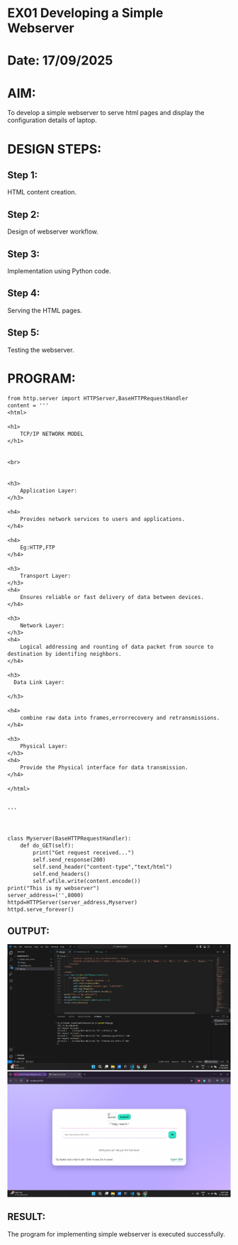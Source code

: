 # EX01 Developing a Simple Webserver

# Date: 17/09/2025
# AIM:
To develop a simple webserver to serve html pages and display the configuration details of laptop.

# DESIGN STEPS:
## Step 1:
HTML content creation.

## Step 2:
Design of webserver workflow.

## Step 3:
Implementation using Python code.

## Step 4:
Serving the HTML pages.

## Step 5:
Testing the webserver.

# PROGRAM:
```
from http.server import HTTPServer,BaseHTTPRequestHandler
content = '''
<html>

<h1>
    TCP/IP NETWORK MODEL
</h1>


<br>


<h3>
    Application Layer:
</h3>

<h4>
    Provides network services to users and applications.
</h4>

<h4>
    Eg:HTTP,FTP
</h4>

<h3>
    Transport Layer:
</h3>
<h4>
    Ensures reliable or fast delivery of data between devices.
</h4>

<h3>
    Network Layer:
</h3>
<h4>
    Logical addressing and rounting of data packet from source to destination by identifing neighbors.
</h4>

<h3>
  Data Link Layer:

</h3>

<h4>
    combine raw data into frames,errorrecovery and retransmissions.
</h4>

<h3>
    Physical Layer:
</h3>
<h4>
    Provide the Physical interface for data transmission.
</h4>

</html>


'''



class Myserver(BaseHTTPRequestHandler):
    def do_GET(self):
        print("Get request received...")
        self.send_response(200)
        self.send_header("content-type","text/html")
        self.end_headers()
        self.wfile.write(content.encode())
print("This is my webserver")
server_address=('',8000)
httpd=HTTPServer(server_address,Myserver)
httpd.serve_forever()  
```

## OUTPUT:
![alt text](<Screenshot 2025-09-17 084706.png>)
![alt text](<Screenshot 2025-09-17 084723.png>)



## RESULT:
The program for implementing simple webserver is executed successfully.

